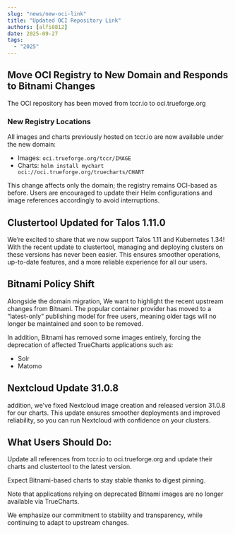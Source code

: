 ```yaml
---
slug: "news/new-oci-link"
title: "Updated OCI Repository Link"
authors: [alfi0812]
date: 2025-09-27
tags:
  - "2025"
---
```


## Move OCI Registry to New Domain and Responds to Bitnami Changes

The OCI repository has been moved from tccr.io to oci.trueforge.org

### New Registry Locations

All images and charts previously hosted on tccr.io are now available under the new domain:

- Images: `oci.trueforge.org/tccr/IMAGE`
- Charts: `helm install mychart oci://oci.trueforge.org/truecharts/CHART`

This change affects only the domain; the registry remains OCI-based as before. Users are encouraged to update their Helm configurations and image references accordingly to avoid interruptions.

## Clustertool Updated for Talos 1.11.0

We’re excited to share that we now support Talos 1.11 and Kubernetes 1.34! With the recent update to clustertool, managing and deploying clusters on these versions has never been easier. This ensures smoother operations, up-to-date features, and a more reliable experience for all our users.

## Bitnami Policy Shift

Alongside the domain migration, We want to  highlight the recent upstream changes from Bitnami. The popular container provider has moved to a “latest-only” publishing model for free users, meaning older tags will no longer be maintained and soon to be removed.

In addition, Bitnami has removed some images entirely, forcing the deprecation of affected TrueCharts applications such as:

- Solr
- Matomo

## Nextcloud Update 31.0.8

addition, we’ve fixed Nextcloud image creation and released version 31.0.8 for our charts. This update ensures smoother deployments and improved reliability, so you can run Nextcloud with confidence on your clusters.

## What Users Should Do:

Update all references from tccr.io to oci.trueforge.org and update their charts and clustertool to the latest version.

Expect Bitnami-based charts to stay stable thanks to digest pinning.

Note that applications relying on deprecated Bitnami images are no longer available via TrueCharts.

We emphasize our commitment to stability and transparency, while continuing to adapt to upstream changes.